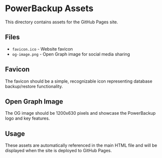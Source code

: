 # PowerBackup Assets

This directory contains assets for the GitHub Pages site.

## Files
- `favicon.ico` - Website favicon
- `og-image.png` - Open Graph image for social media sharing

## Favicon
The favicon should be a simple, recognizable icon representing database backup/restore functionality.

## Open Graph Image
The OG image should be 1200x630 pixels and showcase the PowerBackup logo and key features.

## Usage
These assets are automatically referenced in the main HTML file and will be displayed when the site is deployed to GitHub Pages.
